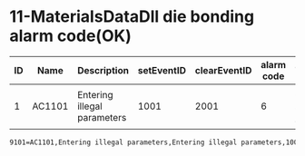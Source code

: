# 11-MaterialsDataDll die bonding alarm code(OK)

| ID   | Name   | Description                 | setEventID | clearEventID | alarm code | Text         |
| ---- | ------ | --------------------------- | ---------- | ------------ | ---------- | ------------ |
| 1    | AC1101 | Entering illegal parameters | 1001       | 2001         | 6          | 输入非法参数 |



```sh
9101=AC1101,Entering illegal parameters,Entering illegal parameters,1001,2001,6,
```